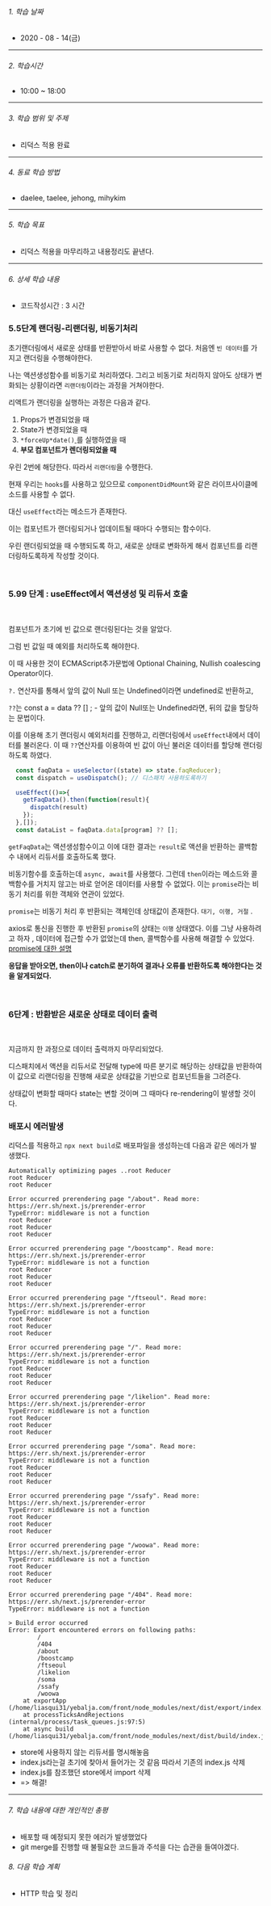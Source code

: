 

###### 1. 학습 날짜

- 2020 - 08 - 14(금)

---

###### 2. 학습시간

- 10:00 ~ 18:00

---

###### 3. 학습 범위 및 주제

- 리덕스 적용 완료

---

###### 4. 동료 학습 방법 

- daelee, taelee, jehong, mihykim

---

###### 5. 학습 목표 

- 리덕스 적용을 마무리하고 내용정리도 끝낸다.

---

###### 6. 상세 학습 내용

- 코드작성시간 : 3  시간

### 5.5단계 랜더링-리랜더링, 비동기처리

초기랜더링에서 새로운 상태를 반환받아서 바로 사용할 수 없다. 처음엔 `빈 데이터`를 가지고 랜더링을 수행해야한다.

나는 액션생성함수를 비동기로 처리하였다. 그리고 비동기로 처리하지 않아도 상태가 변화되는 상황이라면 `리랜더링`이라는 과정을 거쳐야한다.

리액트가 랜더링을 실행하는 과정은 다음과 같다.

1. Props가 변경되었을 때
2. State가 변경되었을 때
3. `*forceUp*date()`[ ](https://reactjs.org/docs/react-component.html#forceupdate)를 실행하였을 때
4. **부모 컴포넌트가 렌더링되었을 때**

우린 2번에 해당한다. 따라서 `리랜더링`을 수행한다.



현재 우리는 `hooks`를 사용하고 있으므로 `componentDidMount`와 같은 라이프사이클메소드를 사용할 수 없다.

대신 `useEffect`라는 메소드가 존재한다.

이는 컴포넌트가 랜더링되거나 업데이트될 때마다 수행되는 함수이다.

우린 랜더링되었을 때 수행되도록 하고, 새로운 상태로 변화하게 해서 컴포넌트를 리랜더링하도록하게 작성할 것이다.

<br>

### 5.99 단계 : useEffect에서 액션생성 및 리듀서 호출

<br>

컴포넌트가 초기에 빈 값으로 랜더링된다는 것을 알았다.

그럼 빈 값일 때 예외를 처리하도록 해야한다.

이 때 사용한 것이 ECMAScript추가문법에 Optional Chaining, Nullish coalescing Operator이다.

`?.` 연산자를 통해서 앞의 값이 Null 또는 Undefined이라면 undefined로 반환하고, 

`??`는 const a = data ?? [] ; - 앞의 값이 Null또는 Undefined라면, 뒤의 값을 할당하는 문법이다.

이를 이용해 초기 랜더링시 예외처리를 진행하고, 리랜더링에서 `useEffect`내에서 데이터를 불러온다. 이 때 `??`연산자를 이용하여 빈 값이 아닌 불러온 데이터를 할당해 랜더링하도록 하였다.

```javascript
  const faqData = useSelector((state) => state.faqReducer);
  const dispatch = useDispatch(); // 디스패치 사용하도록하기

  useEffect(()=>{
    getFaqData().then(function(result){
      dispatch(result) 
    });
  },[]);
  const dataList = faqData.data[program] ?? [];
```

`getFaqData`는 액션생성함수이고 이에 대한 결과는 `result`로 액션을 반환하는 콜백함수 내에서 리듀서를 호출하도록 했다.

비동기함수를 호출하는데 `async, await`를 사용했다. 그런데 `then`이라는 메소드와 콜백함수를 거치지 않고는 바로 얻어온 데이터를 사용할 수 없었다. 이는 `promise`라는 비동기 처리를 위한 객체와 연관이 있었다.

`promise`는 비동기 처리 후 반환되는 객체인데 상태값이 존재한다. `대기, 이행, 거절` . 

axios로 통신을 진행한 후 반환된 `promise`의 상태는 `이행` 상태였다. 이를 그냥 사용하려고 하자 , 데이터에 접근할 수가 없었는데 then, 콜백함수를 사용해 해결할 수 있었다. [promise에 대한 설명](https://joshua1988.github.io/web-development/javascript/promise-for-beginners/)

**응답을 받아오면, then이나 catch로 분기하여 결과나 오류를 반환하도록 해야한다는 것을 알게되었다.**





<br>

### 6단계 : 반환받은 새로운 상태로 데이터 출력

<br>

지금까지 한 과정으로 데이터 출력까지 마무리되었다.

디스패치에서 액션을 리듀서로 전달해 type에 따른 분기로 해당하는 상태값을 반환하여 이 값으로 리랜더링을 진행해 새로운 상태값을 기반으로 컴포넌트들을 그려준다.

상태값이 변화할 때마다 state는 변할 것이며 그 때마다 re-rendering이 발생할 것이다.









### 배포시 에러발생

리덕스를 적용하고 `npx next build`로 배포파일을 생성하는데 다음과 같은 에러가 발생했다.

```
Automatically optimizing pages ..root Reducer
root Reducer
root Reducer

Error occurred prerendering page "/about". Read more: https://err.sh/next.js/prerender-error
TypeError: middleware is not a function
root Reducer
root Reducer
root Reducer

Error occurred prerendering page "/boostcamp". Read more: https://err.sh/next.js/prerender-error
TypeError: middleware is not a function
root Reducer
root Reducer
root Reducer

Error occurred prerendering page "/ftseoul". Read more: https://err.sh/next.js/prerender-error
TypeError: middleware is not a function
root Reducer
root Reducer
root Reducer

Error occurred prerendering page "/". Read more: https://err.sh/next.js/prerender-error
TypeError: middleware is not a function
root Reducer
root Reducer
root Reducer

Error occurred prerendering page "/likelion". Read more: https://err.sh/next.js/prerender-error
TypeError: middleware is not a function
root Reducer
root Reducer
root Reducer

Error occurred prerendering page "/soma". Read more: https://err.sh/next.js/prerender-error
TypeError: middleware is not a function
root Reducer
root Reducer
root Reducer

Error occurred prerendering page "/ssafy". Read more: https://err.sh/next.js/prerender-error
TypeError: middleware is not a function
root Reducer
root Reducer
root Reducer

Error occurred prerendering page "/woowa". Read more: https://err.sh/next.js/prerender-error
TypeError: middleware is not a function
root Reducer
root Reducer
root Reducer

Error occurred prerendering page "/404". Read more: https://err.sh/next.js/prerender-error
TypeError: middleware is not a function

> Build error occurred
Error: Export encountered errors on following paths:
        /
        /404
        /about
        /boostcamp
        /ftseoul
        /likelion
        /soma
        /ssafy
        /woowa
    at exportApp (/home/liasqui31/yebalja.com/front/node_modules/next/dist/export/index.js:22:1166)
    at processTicksAndRejections (internal/process/task_queues.js:97:5)
    at async build (/home/liasqui31/yebalja.com/front/node_modules/next/dist/build/index.js:36:218)

```

- store에 사용하지 않는 리듀서를 명시해놓음
- index.js라는걸 초기에 찾아서 들어가는 것 같음 따라서 기존의 index.js 삭제
- index.js를 참조했던 store에서 import 삭제
- => 해결!

---

###### 7. 학습 내용에 대한 개인적인 총평

- 배포할 때 예정되지 못한 에러가 발생했었다
- git merge를 진행할 때 불필요한 코드들과 주석을 다는 습관을 들여야겠다.

###### 8. 다음 학습 계획

- HTTP 학습 및 정리

